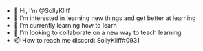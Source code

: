 - 👋 Hi, I’m @SollyKliff
- 👀 I’m interested in learning new things and get better at learning
- 🌱 I’m currently learning how to learn
- 💞️ I’m looking to collaborate on a new way to teach learning 
- 📫 How to reach me discord: SollyKliff#0931

<!---
SollyKliff/SollyKliff is a ✨ special ✨ repository because its `README.md` (this file) appears on your GitHub profile.
You can click the Preview link to take a look at your changes.
--->
